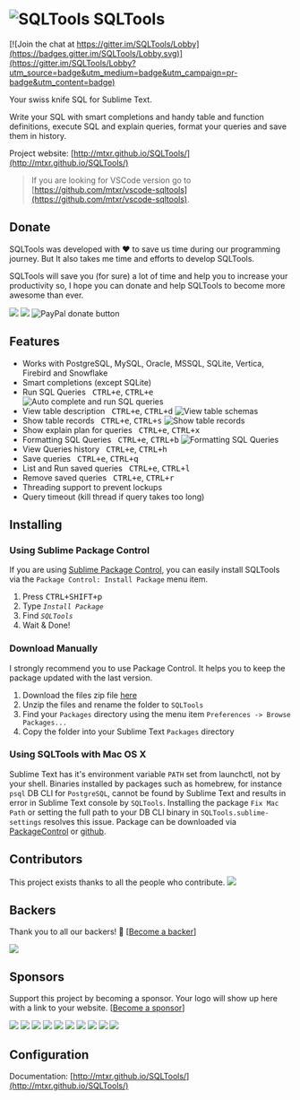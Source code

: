 ![SQLTools](https://github.com/mtxr/SQLTools/raw/images/icon.png?raw=true) SQLTools
===============

[![Join the chat at https://gitter.im/SQLTools/Lobby](https://badges.gitter.im/SQLTools/Lobby.svg)](https://gitter.im/SQLTools/Lobby?utm_source=badge&utm_medium=badge&utm_campaign=pr-badge&utm_content=badge)

Your swiss knife SQL for Sublime Text.

Write your SQL with smart completions and handy table and function definitions, execute SQL and explain queries, format your queries and save them in history.

Project website: [http://mtxr.github.io/SQLTools/](http://mtxr.github.io/SQLTools/)

> If you are looking for VSCode version go to [https://github.com/mtxr/vscode-sqltools](https://github.com/mtxr/vscode-sqltools).

## Donate

SQLTools was developed with ♥ to save us time during our programming journey. But It also takes me time and efforts to develop SQLTools.

SQLTools will save you (for sure) a lot of time and help you to increase your productivity so, I hope you can donate and help SQLTools to become more awesome than ever.

<span class="badge-paypal"><a href="https://www.paypal.com/cgi-bin/webscr?cmd=_s-xclick&hosted_button_id=RSMB6DGK238V8" title="Donate to this project using Paypal"><a href="#backers" alt="sponsors on Open Collective"><img src="https://opencollective.com/SQLTools/backers/badge.svg" /></a> <a href="#sponsors" alt="Sponsors on Open Collective"><img src="https://opencollective.com/SQLTools/sponsors/badge.svg" /></a> <img src="https://img.shields.io/badge/paypal-donate-yellow.svg" alt="PayPal donate button" /></a></span>

## Features

* Works with PostgreSQL, MySQL, Oracle, MSSQL, SQLite, Vertica, Firebird and Snowflake
* Smart completions (except SQLite)
* Run SQL Queries &nbsp; <kbd>CTRL+e</kbd>, <kbd>CTRL+e</kbd>
![Auto complete and run SQL queries](https://github.com/mtxr/SQLTools/raw/images/execute_auto_complete.gif?raw=true)
* View table description &nbsp; <kbd>CTRL+e</kbd>, <kbd>CTRL+d</kbd>
![View table schemas](https://github.com/mtxr/SQLTools/raw/images/table_description.gif?raw=true)
* Show table records &nbsp; <kbd>CTRL+e</kbd>, <kbd>CTRL+s</kbd>
![Show table records](https://github.com/mtxr/SQLTools/raw/images/table_records.gif?raw=true)
* Show explain plan for queries &nbsp; <kbd>CTRL+e</kbd>, <kbd>CTRL+x</kbd>
* Formatting SQL Queries &nbsp; <kbd>CTRL+e</kbd>, <kbd>CTRL+b</kbd>
![Formatting SQL Queries](https://github.com/mtxr/SQLTools/raw/images/format_sql.gif?raw=true)
* View Queries history &nbsp; <kbd>CTRL+e</kbd>, <kbd>CTRL+h</kbd>
* Save queries &nbsp; <kbd>CTRL+e</kbd>, <kbd>CTRL+q</kbd>
* List and Run saved queries &nbsp; <kbd>CTRL+e</kbd>, <kbd>CTRL+l</kbd>
* Remove saved queries &nbsp; <kbd>CTRL+e</kbd>, <kbd>CTRL+r</kbd>
* Threading support to prevent lockups
* Query timeout (kill thread if query takes too long)

## Installing

### Using Sublime Package Control

If you are using [Sublime Package Control](https://packagecontrol.io/packages/SQLTools), you can easily install SQLTools via the `Package Control: Install Package` menu item.

1. Press <kbd>CTRL+SHIFT+p</kbd>
2. Type *`Install Package`*
3. Find *`SQLTools`*
4. Wait & Done!

### Download Manually

I strongly recommend you to use Package Control. It helps you to keep the package updated with the last version.

1. Download the files zip file [here](http://mtxr.github.io/SQLTools/)
2. Unzip the files and rename the folder to `SQLTools`
3. Find your `Packages` directory using the menu item  `Preferences -> Browse Packages...`
4. Copy the folder into your Sublime Text `Packages` directory

### Using SQLTools with Mac OS X

Sublime Text has it's environment variable `PATH` set from launchctl, not by your shell. Binaries installed by packages such as homebrew, for instance `psql` DB CLI for `PostgreSQL`, cannot be found by Sublime Text and results in error in Sublime Text console by `SQLTools`. Installing the package `Fix Mac Path` or setting the full path to your DB CLI binary in `SQLTools.sublime-settings` resolves this issue. Package can be downloaded via [PackageControl](https://packagecontrol.io/packages/Fix%20Mac%20Path) or [github](https://github.com/int3h/SublimeFixMacPath).

## Contributors

This project exists thanks to all the people who contribute.
<a href="https://github.com/mtxr/SQLTools/graphs/contributors"><img src="https://opencollective.com/SQLTools/contributors.svg?width=890&button=false" /></a>


## Backers

Thank you to all our backers! 🙏 [[Become a backer](https://opencollective.com/SQLTools#backer)]

<a href="https://opencollective.com/SQLTools#backers" target="_blank"><img src="https://opencollective.com/SQLTools/backers.svg?width=890"></a>


## Sponsors

Support this project by becoming a sponsor. Your logo will show up here with a link to your website. [[Become a sponsor](https://opencollective.com/SQLTools#sponsor)]

<a href="https://opencollective.com/SQLTools/sponsor/0/website" target="_blank"><img src="https://opencollective.com/SQLTools/sponsor/0/avatar.svg"></a>
<a href="https://opencollective.com/SQLTools/sponsor/1/website" target="_blank"><img src="https://opencollective.com/SQLTools/sponsor/1/avatar.svg"></a>
<a href="https://opencollective.com/SQLTools/sponsor/2/website" target="_blank"><img src="https://opencollective.com/SQLTools/sponsor/2/avatar.svg"></a>
<a href="https://opencollective.com/SQLTools/sponsor/3/website" target="_blank"><img src="https://opencollective.com/SQLTools/sponsor/3/avatar.svg"></a>
<a href="https://opencollective.com/SQLTools/sponsor/4/website" target="_blank"><img src="https://opencollective.com/SQLTools/sponsor/4/avatar.svg"></a>
<a href="https://opencollective.com/SQLTools/sponsor/5/website" target="_blank"><img src="https://opencollective.com/SQLTools/sponsor/5/avatar.svg"></a>
<a href="https://opencollective.com/SQLTools/sponsor/6/website" target="_blank"><img src="https://opencollective.com/SQLTools/sponsor/6/avatar.svg"></a>
<a href="https://opencollective.com/SQLTools/sponsor/7/website" target="_blank"><img src="https://opencollective.com/SQLTools/sponsor/7/avatar.svg"></a>
<a href="https://opencollective.com/SQLTools/sponsor/8/website" target="_blank"><img src="https://opencollective.com/SQLTools/sponsor/8/avatar.svg"></a>
<a href="https://opencollective.com/SQLTools/sponsor/9/website" target="_blank"><img src="https://opencollective.com/SQLTools/sponsor/9/avatar.svg"></a>

## Configuration 

Documentation: [http://mtxr.github.io/SQLTools/](http://mtxr.github.io/SQLTools/)




